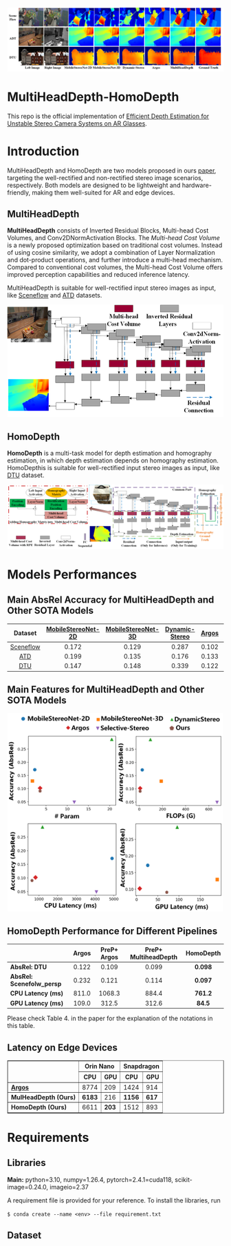 ![res](/imgs_for_repo/res.png)
# MultiHeadDepth-HomoDepth

This repo is the official implementation of [Efficient Depth Estimation for Unstable Stereo Camera Systems on AR Glasses](https://arxiv.org/abs/2411.10013).

# Introduction
MultiHeadDepth and HomoDepth are two models proposed in ours [paper](https://arxiv.org/abs/2411.10013), targeting the well-rectified and non-rectified stereo image scenarios, respectively. Both models are designed to be lightweight and hardware-friendly, making them well-suited for AR and edge devices.

## MultiHeadDepth
**MultiHeadDepth** consists of Inverted Residual Blocks, Multi-head Cost Volumes, and Conv2DNormActivation Blocks. The _Multi-head Cost Volume_ is a newly proposed optimization based on traditional cost volumes. Instead of using cosine similarity, we adopt a combination of Layer Normalization and dot-product operations, and further introduce a multi-head mechanism. Compared to conventional cost volumes, the Multi-head Cost Volume offers improved perception capabilities and reduced inference latency.

MultiHeadDepth is suitable for well-rectified input stereo images as input, like [Sceneflow](https://lmb.informatik.uni-freiburg.de/resources/datasets/SceneFlowDatasets.en.html) and [ATD](https://www.projectaria.com/datasets/adt/) datasets.

   
<img src="/imgs_for_repo/mulh.png" height="260">

## HomoDepth
**HomoDepth** is a multi-task model for depth estimation and homography estimation, in which depth estimation depends on homography estimation. HomoDepthis is suitable for well-rectified input stereo images as input, like [DTU](https://roboimagedata.compute.dtu.dk/?page_id=36) dataset.

![homo](/imgs_for_repo/homo_stru.png)

# Models Performances
## Main AbsRel Accuracy for MultiHeadDepth and Other SOTA Models

|                **Dataset**               | [MobileStereoNet-2D](https://arxiv.org/abs/2108.09770) |[ MobileStereoNet-3D](https://arxiv.org/abs/2108.09770) | [Dynamic-Stereo](https://dynamic-stereo.github.io/) | [Argos](https://arxiv.org/abs/2211.10551)  | MultiHeadDepth (Ours) |
|:------------------------------------:|:----------------------------------:|:----------------------------------:|:------------------------------:|:----------------------:|:---------------------------------:|
|[Sceneflow](https://lmb.informatik.uni-freiburg.de/resources/datasets/SceneFlowDatasets.en.html)| 0.172| 0.129     | 0.287       | 0.102      | **0.091**      |
|[ATD](https://www.projectaria.com/datasets/adt/)| 0.199   | 0.135   | 0.176   | 0.133 | **0.094**    |
|[DTU](https://roboimagedata.compute.dtu.dk/?page_id=36)| 0.147     | 0.148    | 0.339  | 0.122   | **0.101**   |

## Main Features for MultiHeadDepth and Other SOTA Models
<img src="/imgs_for_repo/scatter_plot1.png" height="460">

## HomoDepth Performance for Different Pipelines
|                                      | Argos | PreP+ Argos | PreP+ MultiheadDepth | **HomoDepth** |
|--------------------------------------|:-----:|:-----------:|:---------------------:|:-------------:|
| **AbsRel: DTU**                    | 0.122 | 0.109       | 0.099                 | **0.098**     |
| **AbsRel: Scenefolw_persp**        | 0.232 | 0.121       | 0.114                 | **0.097**     |
| **CPU Latency (ms)**               | 811.0 | 1068.3      | 884.4                 | **761.2**     |
| **GPU Latency (ms)**               | 109.0 | 312.5       | 312.6                 | **84.5**      |

Please check Table 4. in the paper for the explanation of the notations in this table.

## Latency on Edge Devices
<table border="1" cellspacing="0" cellpadding="5">
  <thead>
    <tr>
      <th rowspan="2"></th>
      <th colspan="2">Orin Nano</th>
      <th colspan="2">Snapdragon</th>
    </tr>
    <tr>
      <th>CPU</th>
      <th>GPU</th>
      <th>CPU</th>
      <th>GPU</th>
    </tr>
  </thead>
  <tbody>
    <tr>
      <td><strong><a href="https://arxiv.org/abs/2211.10551" target="_blank">Argos</a></strong></td>
      <td>8774</td>
      <td>209</td>
      <td>1424</td>
      <td>914</td>
    </tr>
    <tr>
      <td><strong>MulHeadDepth (Ours)</strong></td>
      <td><strong>6183</strong></td>
      <td>216</td>
      <td><strong>1156</strong></td>
      <td><strong>617</strong></td>
    </tr>
    <tr>
      <td><strong>HomoDepth (Ours)</strong></td>
      <td>6611</td>
      <td><strong>203</strong></td>
      <td>1512</td>
      <td>893</td>
    </tr>
  </tbody>
</table>

# Requirements
## Libraries
**Main:** python=3.10, numpy=1.26.4, pytorch=2.4.1=cuda118, scikit-image=0.24.0, imageio=2.37

A requirement file is provided for your reference. To install the libraries, run

`$ conda create --name <env> --file requirement.txt`

## Dataset


